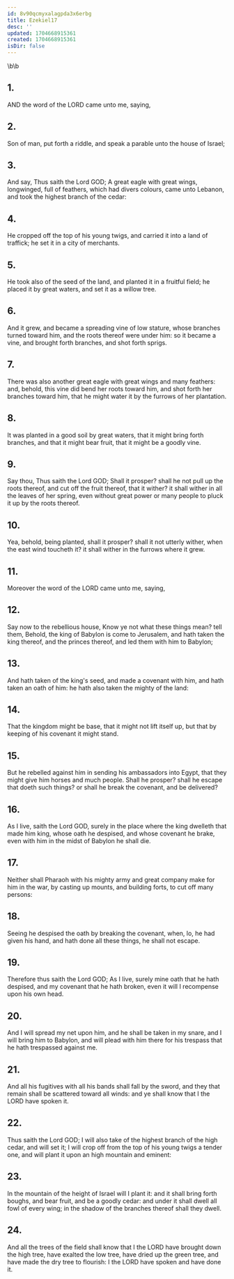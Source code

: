 ```yaml
---
id: 8v90qcmyxalagpda3x6erbg
title: Ezekiel17
desc: ''
updated: 1704668915361
created: 1704668915361
isDir: false
---
```

\b\b
## 1.
AND the word of the LORD came unto me, saying,
## 2.
Son of man, put forth a riddle, and speak a parable unto the house of Israel;
## 3.
And say, Thus saith the Lord GOD; A great eagle with great wings, longwinged, full of feathers, which had divers colours, came unto Lebanon, and took the highest branch of the cedar:
## 4.
He cropped off the top of his young twigs, and carried it into a land of traffick; he set it in a city of merchants.
## 5.
He took also of the seed of the land, and planted it in a fruitful field; he placed it by great waters, and set it as a willow tree.
## 6.
And it grew, and became a spreading vine of low stature, whose branches turned toward him, and the roots thereof were under him: so it became a vine, and brought forth branches, and shot forth sprigs.
## 7.
There was also another great eagle with great wings and many feathers: and, behold, this vine did bend her roots toward him, and shot forth her branches toward him, that he might water it by the furrows of her plantation.
## 8.
It was planted in a good soil by great waters, that it might bring forth branches, and that it might bear fruit, that it might be a goodly vine.
## 9.
Say thou, Thus saith the Lord GOD; Shall it prosper?  shall he not pull up the roots thereof, and cut off the fruit thereof, that it wither?  it shall wither in all the leaves of her spring, even without great power or many people to pluck it up by the roots thereof.
## 10.
Yea, behold, being planted, shall it prosper?  shall it not utterly wither, when the east wind toucheth it?  it shall wither in the furrows where it grew.
## 11.
Moreover the word of the LORD came unto me, saying,
## 12.
Say now to the rebellious house, Know ye not what these things mean?  tell them, Behold, the king of Babylon is come to Jerusalem, and hath taken the king thereof, and the princes thereof, and led them with him to Babylon;
## 13.
And hath taken of the king's seed, and made a covenant with him, and hath taken an oath of him: he hath also taken the mighty of the land:
## 14.
That the kingdom might be base, that it might not lift itself up, but that by keeping of his covenant it might stand.
## 15.
But he rebelled against him in sending his ambassadors into Egypt, that they might give him horses and much people.  Shall he prosper?  shall he escape that doeth such things?  or shall he break the covenant, and be delivered?
## 16.
As I live, saith the Lord GOD, surely in the place where the king dwelleth that made him king, whose oath he despised, and whose covenant he brake, even with him in the midst of Babylon he shall die.
## 17.
Neither shall Pharaoh with his mighty army and great company make for him in the war, by casting up mounts, and building forts, to cut off many persons:
## 18.
Seeing he despised the oath by breaking the covenant, when, lo, he had given his hand, and hath done all these things, he shall not escape.
## 19.
Therefore thus saith the Lord GOD; As I live, surely mine oath that he hath despised, and my covenant that he hath broken, even it will I recompense upon his own head.
## 20.
And I will spread my net upon him, and he shall be taken in my snare, and I will bring him to Babylon, and will plead with him there for his trespass that he hath trespassed against me.
## 21.
And all his fugitives with all his bands shall fall by the sword, and they that remain shall be scattered toward all winds: and ye shall know that I the LORD have spoken it.
## 22.
Thus saith the Lord GOD; I will also take of the highest branch of the high cedar, and will set it; I will crop off from the top of his young twigs a tender one, and will plant it upon an high mountain and eminent:
## 23.
In the mountain of the height of Israel will I plant it: and it shall bring forth boughs, and bear fruit, and be a goodly cedar: and under it shall dwell all fowl of every wing; in the shadow of the branches thereof shall they dwell.
## 24.
And all the trees of the field shall know that I the LORD have brought down the high tree, have exalted the low tree, have dried up the green tree, and have made the dry tree to flourish: I the LORD have spoken and have done it.
